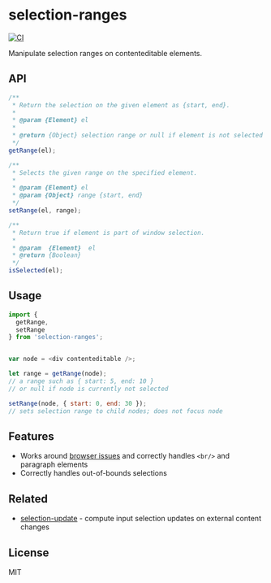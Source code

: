 # selection-ranges

[![CI](https://github.com/nikku/selection-ranges/actions/workflows/CI.yml/badge.svg)](https://github.com/nikku/selection-ranges/actions/workflows/CI.yml)

Manipulate selection ranges on contenteditable elements.


## API

```javascript
/**
 * Return the selection on the given element as {start, end}.
 *
 * @param {Element} el
 *
 * @return {Object} selection range or null if element is not selected
 */
getRange(el);
```

```javascript
/**
 * Selects the given range on the specified element.
 *
 * @param {Element} el
 * @param {Object} range {start, end}
 */
setRange(el, range);
```

```javascript
/**
 * Return true if element is part of window selection.
 *
 * @param  {Element}  el
 * @return {Boolean}
 */
isSelected(el);
```


## Usage

```javascript
import {
  getRange,
  setRange
} from 'selection-ranges';


var node = <div contenteditable />;

let range = getRange(node);
// a range such as { start: 5, end: 10 }
// or null if node is currently not selected

setRange(node, { start: 0, end: 30 });
// sets selection range to child nodes; does not focus node
```


## Features

* Works around [browser issues](https://stackoverflow.com/questions/13949059/persisting-the-changes-of-range-objects-after-selection-in-html/13950376) and correctly handles `<br/>` and paragraph elements
* Correctly handles out-of-bounds selections


## Related

* [selection-update](https://github.com/nikku/selection-update) - compute input selection updates on external content changes


## License

MIT
